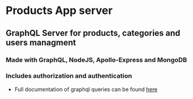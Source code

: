 # Products App server

## GraphQL Server for products, categories and users managment

### Made with GraphQL, NodeJS, Apollo-Express and MongoDB

### Includes authorization and authentication

- Full documentation of graphql queries can be found [here](https://studio.apollographql.com/graph/ProductosAppDocumentation)
